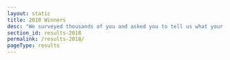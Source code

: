 ```yaml
---
layout: static
title: 2018 Winners
desc: "We surveyed thousands of you and asked you to tell us what your favorite ski areas do best. We blended that feedback with things like resort size, cost and crowds to bring you the Best In Snow Awards. Whether you are looking for something family friendly or something off the beaten path, we used your feedback and our data to help you find your next favorite ski area."
section_id: results-2018
permalink: /results-2018/
pageType: results
---
```

